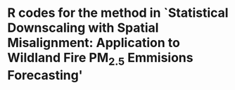 # R codes for the method in `Statistical Downscaling with Spatial Misalignment: Application to Wildland Fire PM<sub>2.5</sub> Emmisions Forecasting'
